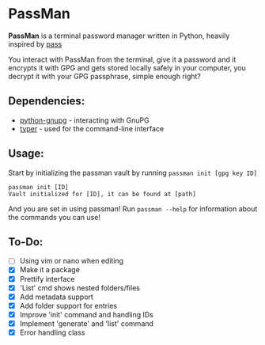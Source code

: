 # PassMan
**PassMan** is a terminal password manager written in Python, heavily inspired by [pass](https://www.passwordstore.org/)

You interact with PassMan from the terminal, give it a password and it encrypts it with GPG and gets stored locally safely in your computer, you decrypt it with your GPG passphrase, simple enough right?

## Dependencies:
- [python-gnupg](https://docs.red-dove.com/python-gnupg/) - interacting with GnuPG
- [typer](https://typer.tiangolo.com/) - used for the command-line interface

## Usage:
Start by initializing the passman vault by running `passman init [gpg key ID]`
```
passman init [ID]
Vault initialized for [ID], it can be found at [path]
```

And you are set in using passman! Run `passman --help` for information 
about the commands you can use!


## To-Do:
- [ ] Using vim or nano when editing
- [x] Make it a package
- [x] Prettify interface
- [x] 'List' cmd shows nested folders/files
- [x] Add metadata support
- [x] Add folder support for entries
- [x] Improve 'init' command and handling IDs
- [x] Implement 'generate' and 'list' command
- [x] Error handling class